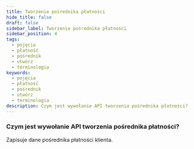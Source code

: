 ```yaml
---
title: Tworzenie pośrednika płatności
hide_title: false
draft: false
sidebar_label: Tworzenie pośrednika płatności
sidebar_position: 4
tags:
  - pojęcia
  - płatność
  - pośrednik
  - utwórz
  - terminologia
keywords:
  - pojęcia
  - płatność
  - pośrednik
  - utwórz
  - terminologia
description: Czym jest wywołanie API tworzenia pośrednika płatności?
---
```


### Czym jest wywołanie API tworzenia pośrednika płatności?

Zapisuje dane pośrednika płatności klienta.
